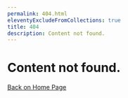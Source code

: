 ```yaml
---
permalink: 404.html
eleventyExcludeFromCollections: true
title: 404
description: Content not found.
---
```

# Content not found.

[Back on Home Page](/)

